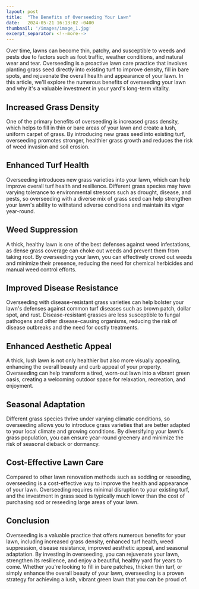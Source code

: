 ```yaml
---
layout: post
title:  "The Benefits of Overseeding Your Lawn"
date:   2024-05-21 16:13:02 -0400
thumbnail: '/images/image_1.jpg'
excerpt_separator: <!--more-->
---
```

Over time, lawns can become thin, patchy, and susceptible to weeds and pests due to factors such as foot traffic, weather conditions, and natural wear and tear. <!--more-->Overseeding is a proactive lawn care practice that involves planting grass seed directly into existing turf to improve density, fill in bare spots, and rejuvenate the overall health and appearance of your lawn. In this article, we'll explore the numerous benefits of overseeding your lawn and why it's a valuable investment in your yard's long-term vitality.

## Increased Grass Density
One of the primary benefits of overseeding is increased grass density, which helps to fill in thin or bare areas of your lawn and create a lush, uniform carpet of grass. By introducing new grass seed into existing turf, overseeding promotes stronger, healthier grass growth and reduces the risk of weed invasion and soil erosion.

## Enhanced Turf Health
Overseeding introduces new grass varieties into your lawn, which can help improve overall turf health and resilience. Different grass species may have varying tolerance to environmental stressors such as drought, disease, and pests, so overseeding with a diverse mix of grass seed can help strengthen your lawn's ability to withstand adverse conditions and maintain its vigor year-round.

## Weed Suppression
A thick, healthy lawn is one of the best defenses against weed infestations, as dense grass coverage can choke out weeds and prevent them from taking root. By overseeding your lawn, you can effectively crowd out weeds and minimize their presence, reducing the need for chemical herbicides and manual weed control efforts.

## Improved Disease Resistance
Overseeding with disease-resistant grass varieties can help bolster your lawn's defenses against common turf diseases such as brown patch, dollar spot, and rust. Disease-resistant grasses are less susceptible to fungal pathogens and other disease-causing organisms, reducing the risk of disease outbreaks and the need for costly treatments.

## Enhanced Aesthetic Appeal
A thick, lush lawn is not only healthier but also more visually appealing, enhancing the overall beauty and curb appeal of your property. Overseeding 
can help transform a tired, worn-out lawn into a vibrant green oasis, creating a welcoming outdoor space for relaxation, recreation, and enjoyment.

## Seasonal Adaptation
Different grass species thrive under varying climatic conditions, so overseeding allows you to introduce grass varieties that are better adapted to your local climate and growing conditions. By diversifying your lawn's grass population, you can ensure year-round greenery and minimize the risk of seasonal dieback or dormancy.

## Cost-Effective Lawn Care
Compared to other lawn renovation methods such as sodding or reseeding, overseeding is a cost-effective way to improve the health and appearance of your lawn. Overseeding requires minimal disruption to your existing turf, and the investment in grass seed is typically much lower than the cost of purchasing sod or reseeding large areas of your lawn.

## Conclusion
Overseeding is a valuable practice that offers numerous benefits for your lawn, including increased grass density, enhanced turf health, weed suppression, disease resistance, improved aesthetic appeal, and seasonal adaptation. By investing in overseeding, you can rejuvenate your lawn, strengthen its resilience, and enjoy a beautiful, healthy yard for years to come. Whether you're looking to fill in bare patches, thicken thin turf, or simply enhance the overall beauty of your lawn, overseeding is a proven strategy for achieving a lush, vibrant green lawn that you can be proud of.